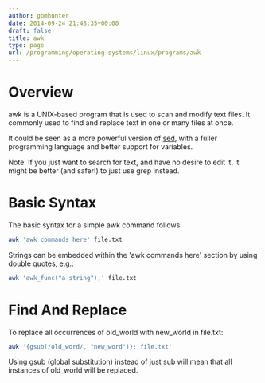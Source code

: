 ```yaml
---
author: gbmhunter
date: 2014-09-24 21:48:35+00:00
draft: false
title: awk
type: page
url: /programming/operating-systems/linux/programs/awk
---
```


# Overview

awk is a UNIX-based program that is used to scan and modify text files. It commonly used to find and replace text in one or many files at once.

It could be seen as a more powerful version of [sed](http://blog.mbedded.ninja/programming/operating-systems/linux/programs/sed), with a fuller programming language and better support for variables.

Note: If you just want to search for text, and have no desire to edit it, it might be better (and safer!) to just use grep instead.

# Basic Syntax

The basic syntax for a simple awk command follows:

```sh    
awk 'awk commands here' file.txt
```

Strings can be embedded within the 'awk commands here' section by using double quotes, e.g.:

```sh
awk 'awk_func("a string");' file.txt
```

# Find And Replace

To replace all occurrences of old_world with new_world in file.txt:

```sh    
awk '{gsub(/old_word/, "new_word")}; file.txt'
```

Using gsub (global substitution) instead of just sub will mean that all instances of old_world will be replaced.

